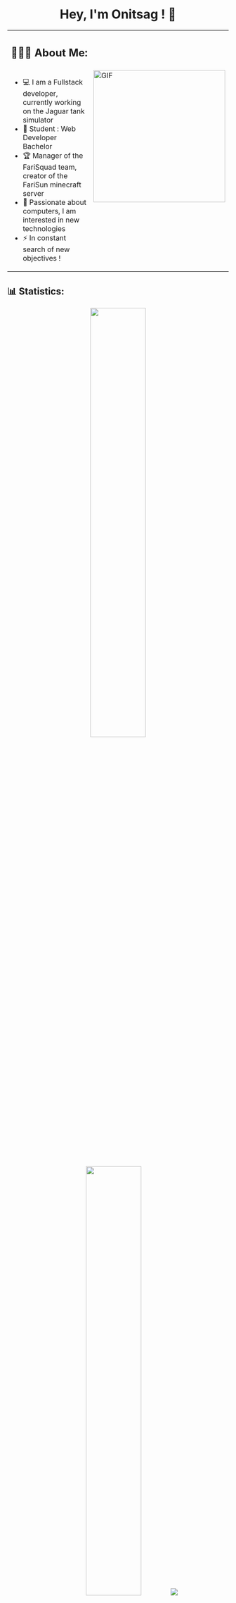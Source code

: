<!--
⠀⠀⠀⠀⠀⠀⠀⠀⠀⠀⠀⠀⠀⠀⠀⠀⠀⠀⠀⠀⢀⣀⣀⣀⣤⣀⠀⠀⠀⠀⠀⠀⠀⠀⠀⠀⠀⠀⠀⠀
⠀⠀⠀⠀⠀⠀⠀⠀⠀⠀⠀⠀⠀⠀⠀⠀⠀⢶⣾⣷⣾⣿⣿⣿⣿⣿⣿⣷⣆⠀⠀⠀⠀⠀⠀⠀⠀⠀⠀⠀
⠀⠀⠀⠀⠀⠀⠀⠀⠀⠀⠀⠀⠀⠀⠀⠀⠀⢸⣿⣿⣿⣿⣿⣿⠿⠿⢿⣿⣿⡇⠀⠀⠀⠀⠀⠀⠀⠀⠀⠀
⠀⠀⠀⠀⠀⠀⠀⠀⠀⠀⠀⠀⠀⠀⠀⠀⢀⠀⠁⠁⠈⠁⠀⠀⠀⠀⠀⢹⣿⡇⠀⠀⠀⠀⠀⠀⠀⠀⠀⠀
⠀⠀⠀⠀⠀⠀⠀⠀⠀⠀⠀⠀⠀⠀⠀⠀⢿⠀⢀⣀⣀⠀⠀⠀⠀⠀⠀⢸⣿⠃⠀⠀⠀⠀⠀⠀⠀⠀⠀⠀
⠀⠀⠀⠀⠀⠀⠀⠀⠀⠀⠀⠀⠀⠀⠀⠀⠈⠀⢹⣿⣿⡆⠀⠈⠥⠀⠀⠀⡇⠀⠀⠀⠀⠀⠀⠀⠀⠀⠀⠀
⠀⠀⠀⠀⠀⠀⠀⠀⠀⠀⠀⠀⠀⠀⠀⠀⠀⠀⠀⠐⠀⠀⠀⠀⠀⠀⠀⠀⠀⠀⠀⠀⠀⠀⠀⠀⠀⠀⠀⠀
⠀⠀⠀⠀⠀⠀⠀⠀⠀⠀⠀⠀⠀⠀⠀⠀⠀⠀⠀⠂⢽⠗⠀⠀⠀⠀⠀⠀⠀⠀⠀⠀⠀⠀⠀⠀⠀⠀⠀⠀
⠀⠀⠀⠀⠀⠀⠀⠀⠀⠀⠀⠀⠀⠀⠀⠀⠀⠀⠀⠀⢰⣶⣶⠄⠀⠀⠀⠀⠀⠀⠀⠀⠀⠀⠀⠀⠀⠀⠀⠀
⠀⠀⠀⠀⠀⠀⠀⠀⠀⠀⠀⠀⠀⠀⠀⠀⠀⠀⠀⠀⠸⢿⡌⠀⠀⠰⠀⠀⠀⠀⠀⠀⠀⠀⠀⠀⠀⠀⠀⠀
⠀⠀⠀⠀⠀⠀⠀⠀⠀⠀⠀⠀⠀⠀⠀⢀⣤⡆⠀⣿⣾⣶⣆⠀⠀⢨⡄⠀⢀⡀⠀⠀⠀⠀⠀⠀⠀⠀⠀⠀
⠀⠀⠀⠀⠀⠀⠀⠀⠀⠀⠀⣀⣤⣶⣾⣿⣿⣿⡈⠛⢿⣿⣿⡄⠀⢸⢊⣀⠈⣿⣿⣶⣶⣤⣄⣀⠀⠀⠀⠀
⠀⠀⠀⠀⠀⠀⠀⢀⣠⣴⣿⣿⣿⣿⣿⣿⣿⣿⡇⠀⠈⠀⠉⠁⠀⠀⠄⠀⠀⣿⣿⣿⣿⣿⣿⣿⣷⣦⣄⠀
⠀⠀⠀⠀⠀⣴⣾⣿⣿⣿⣿⣿⣿⣿⣿⣿⣿⣿⡇⠀⠀⠀⠀⠀⠀⠀⠀⠀⢰⣿⣿⣿⣿⣿⣿⣿⣿⣿⣿⡇
⠀⠀⠀⠀⢸⣿⣿⣿⣿⣿⣿⣿⣿⣿⣿⣿⣿⣿⣷⣤⡄⠲⠤⢤⣤⡄⠀⠀⣻⣿⣿⣿⣿⣿⣿⣿⣿⣿⣿⣧
⠀⠀⠀⠀⣼⣿⣿⣿⣿⣿⣿⣿⣿⣿⣿⣿⣿⣿⣿⣿⣏⣉⣀⣐⠒⠒⠠⠰⢾⣿⣿⣿⣿⣿⣿⣿⣿⣿⣿⣿
⠀⠀⠀⠀⣿⣿⣿⣿⣿⣿⣿⣿⣿⣿⣿⣿⣿⣿⣿⣿⣷⠤⠤⠉⣉⣉⢸⣓⡲⣿⣿⣿⣿⣿⣿⣿⣿⣿⣿⣿
⠀⠀⠀⢠⣿⣿⣿⣿⣿⣿⣿⣿⣿⣿⣿⣿⣿⣿⣿⣿⣿⠒⠒⠒⠠⠤⢼⣭⣽⣿⣿⣿⣿⣿⣿⣿⣿⣿⣿⣿
⠀⠀⠀⢸⣿⣿⣿⣿⣿⣿⣿⣿⣿⣿⣿⣿⣿⣿⣿⣿⣿⣏⣉⣙⠛⠒⢸⠶⣦⣬⣿⣿⣿⣿⣿⣿⣿⣿⣿⡿
⠀⠀⠀⣼⣿⣿⣿⣿⣿⣿⣿⣿⣿⣿⣿⣿⣿⣿⣿⣿⣿⡧⠤⠬⢍⣉⣹⣛⣓⣲⣿⣿⣿⣿⣿⣿⣿⣿⣿⡇
⠀⠀⢠⣿⣿⣿⣿⣿⣿⣿⣿⣿⣿⣿⣿⣿⣿⣿⣿⣿⣿⣿⡒⠲⠶⠶⡿⣽⣿⣽⣿⣿⣿⣿⣿⣿⣿⣿⣿⡇
⠀⠀⣾⣿⣿⣿⣿⣿⣿⣿⣿⣿⣿⣿⣿⣿⣿⣿⣿⣿⣿⣿⣭⣍⣙⣛⣏⣷⣿⣿⣿⣿⣿⣿⣿⣿⣿⣿⡿⠏
⠀⠀⣿⣿⣿⣿⣿⣿⣿⣿⣿⣿⣿⣿⣿⣿⣿⣿⣿⣿⣿⣿⠦⠤⣬⣭⣿⣿⣿⣿⣿⣿⣿⣿⣿⣿⣿⣿⣇⠀
⠀⠀⣿⣿⣿⣿⣿⣿⣿⣿⣿⣿⣿⣿⣿⣿⣿⣿⣿⣿⣿⣿⣙⣟⣿⣷⣷⣶⣿⣿⣿⣿⣿⣿⣿⣿⣿⣿⣿⡆
⠀⣠⣿⣿⣿⣿⣿⣿⣿⣿⣿⣿⣿⣿⣿⣿⣿⣿⣿⣿⣿⣿⣿⣿⣿⣿⣿⣿⣿⣿⣿⣿⣿⣿⣿⣿⠿⠛⠙⠃
⠸⣿⣿⣿⣿⣿⣿⣿⣿⣿⣿⣿⣿⣿⣿⣿⣿⣿⣿⣿⣿⣿⣿⣿⣿⣿⣯⣿⣿⣿⣿⣿⣿⣿⣿⣿⠂⠀⠀⠀
⠀⠘⢿⣿⣿⣿⣿⣿⣿⣿⣿⣿⣿⣿⣿⣿⣿⣿⣿⣿⣿⣿⣿⣿⣿⡟⡿⣿⣿⣿⣿⣿⣿⣿⣿⣿⠀⠀⠀⠀
⠀⠀⠈⢿⣿⣿⣿⣿⣿⣿⣿⣿⠿⣿⣿⣿⣿⣿⣿⣿⣿⣿⠛⠛⠛⠁⡇⠟⢿⣿⣿⣿⣿⣿⣿⣿⣧⡀⠀⠀
--->

<h1 align="center">Hey, I'm Onitsag ! 👋</h1>

<table style="border: none; background-color: transparent; width: 100%;">
  <tr style="border: none;">
    <td colspan="2" style="border: none;">
      <h2 align="left">👨🏻‍💻 About Me:</h2>
    </td>
  </tr>
  <tr style="border: none;">
    <td style="border: none; vertical-align: top;">
      <ul>
        <li>💻 I am a Fullstack developer, currently working on the Jaguar tank simulator</li>
        <li>🚀 Student : Web Developer Bachelor</li>
        <li>🏆 Manager of the FariSquad team, creator of the FariSun minecraft server</li>
        <li>🎯 Passionate about computers, I am interested in new technologies</li>
        <li>⚡ In constant search of new objectives !</li>
      </ul>
    </td>
    <td style="border: none; vertical-align: top;">
      <img src="https://i.ibb.co/MkbRWsP/0611.gif" alt="GIF" width="300">
    </td>
  </tr>
</table>

<h2 align="left">📊 Statistics:</h2>

<p align="center">
  <img height="50%" width="auto" src ="https://github-readme-stats.vercel.app/api?username=Onitsag&show_icons=true&count_private=true&theme=darcula&hide_border=true&hide=issues,prs&bg_color=00000000">
  <img height="50%" width="auto" src ="https://github-readme-stats.vercel.app/api/top-langs/?username=Onitsag&layout=compact&hide_border=true&theme=darcula&bg_color=00000000&langs_count=6">
  <img src ="https://github-readme-streak-stats.herokuapp.com?user=Onitsag&theme=darcula&hide_border=true&background=FFFFFF00">
</p>
